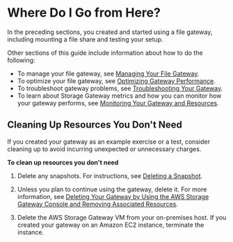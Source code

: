 # Where Do I Go from Here?<a name="GettingStartedWhatsNextStep3File"></a>

In the preceding sections, you created and started using a file gateway, including mounting a file share and testing your setup\. 

Other sections of this guide include information about how to do the following:
+ To manage your file gateway, see [Managing Your File Gateway](managing-gateway-file.md)\.
+ To optimize your file gateway, see [Optimizing Gateway Performance](Optimizing-common.md)\.
+ To troubleshoot gateway problems, see [Troubleshooting Your Gateway](Troubleshooting-common.md)\.
+ To learn about Storage Gateway metrics and how you can monitor how your gateway performs, see [Monitoring Your Gateway and Resources](Main_monitoring-gateways-common.md)\.

## Cleaning Up Resources You Don't Need<a name="cleanup-file"></a>

If you created your gateway as an example exercise or a test, consider cleaning up to avoid incurring unexpected or unnecessary charges\. 

**To clean up resources you don't need**

1. Delete any snapshots\. For instructions, see [Deleting a Snapshot](managing-volumes.md#DeletingASnapshot)\.

1. Unless you plan to continue using the gateway, delete it\. For more information, see [Deleting Your Gateway by Using the AWS Storage Gateway Console and Removing Associated Resources](deleting-gateway-common.md)\.

1. Delete the AWS Storage Gateway VM from your on\-premises host\. If you created your gateway on an Amazon EC2 instance, terminate the instance\. 